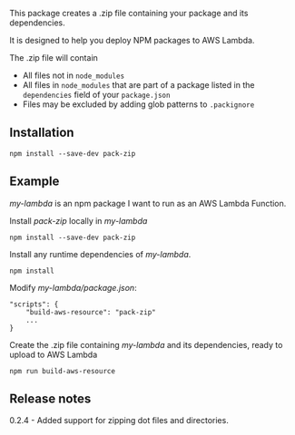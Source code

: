 This package creates a .zip file containing your package and its dependencies.

It is designed to help you deploy NPM packages to AWS Lambda.

The .zip file will contain
- All files not in `node_modules`
- All files in `node_modules` that are part of a package listed in the `dependencies` field of your `package.json`
- Files may be excluded by adding glob patterns to `.packignore`

## Installation

`npm install --save-dev pack-zip`

## Example

_my-lambda_ is an npm package I want to run as an AWS Lambda Function.

Install _pack-zip_ locally in _my-lambda_
```
npm install --save-dev pack-zip
```

Install any runtime dependencies of _my-lambda_.
```
npm install
```

Modify _my-lambda/package.json_:
```
"scripts": {
    "build-aws-resource": "pack-zip"
    ...
}
```

Create the .zip file containing _my-lambda_ and its dependencies, ready to upload to AWS Lambda
```
npm run build-aws-resource
```

## Release notes

0.2.4 - Added support for zipping dot files and directories.